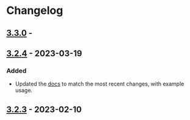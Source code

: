 # Changelog

## [3.3.0] -

## [3.2.4] - 2023-03-19

### Added

-   Updated the [docs](https://domw95.github.io/minimaxer/index.html) to match the most recent changes, with example usage.

## [3.2.3] - 2023-02-10

[3.3.0]: ()
[3.2.4]: (https://github.com/domw95/minimaxer/compare/v3.2.3...v3.2.4)
[3.2.3]: (https://github.com/domw95/minimaxer/compare/v3.2.2...v3.2.3)
